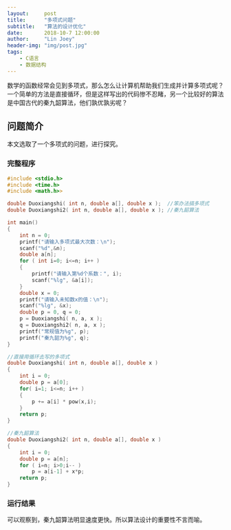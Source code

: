 ```yaml
---
layout:     post
title:      "多项式问题"
subtitle:   "算法的设计优化"
date:       2018-10-7 12:00:00
author:     "Lin Joey"
header-img: "img/post.jpg"
tags:
    - C语言
    - 数据结构
---
```

数学的函数经常会见到多项式，那么怎么让计算机帮助我们生成并计算多项式呢？一个简单的方法是直接循环，但是这样写出的代码惨不忍睹，另一个比较好的算法是中国古代的秦九韶算法，他们孰优孰劣呢？

## 问题简介 ##
本文选取了一个多项式的问题，进行探究。 

### 完整程序 ###
```c
#include <stdio.h>
#include <time.h>
#include <math.h>>

double Duoxiangshi( int n, double a[], double x );	//笨办法搞多项式 
double Duoxiangshi2( int n, double a[], double x );	//秦九韶算法 

int main()
{
	int n = 0;
	printf("请输入多项式最大次数：\n");
	scanf("%d",&n);
	double a[n];
	for ( int i=0; i<=n; i++ )
	{
		printf("请输入第%d个系数：", i);
		scanf("%lg", &a[i]);
	}
	double x = 0;
	printf("请输入未知数x的值：\n");
	scanf("%lg", &x);
	double p = 0, q = 0;
	p = Duoxiangshi( n, a, x );
	q = Duoxiangshi2( n, a, x );
	printf("常规值为%g", p);
	printf("秦九韶为%g", q); 
} 

//直接用循环去写的多项式 
double Duoxiangshi( int n, double a[], double x )
{
	int i = 0;
	double p = a[0];
	for( i=1; i<=n; i++ )
	{
		p += a[i] * pow(x,i);
	}
	return p;
} 

//秦九韶算法
double Duoxiangshi2( int n, double a[], double x )
{
	int i = 0;
	double p = a[n];
	for ( i=n; i>0;i-- )
		p = a[i-1] + x*p;
	return p;
} 
```

### 运行结果 ###
可以观察到，秦九韶算法明显速度更快。所以算法设计的重要性不言而喻。
